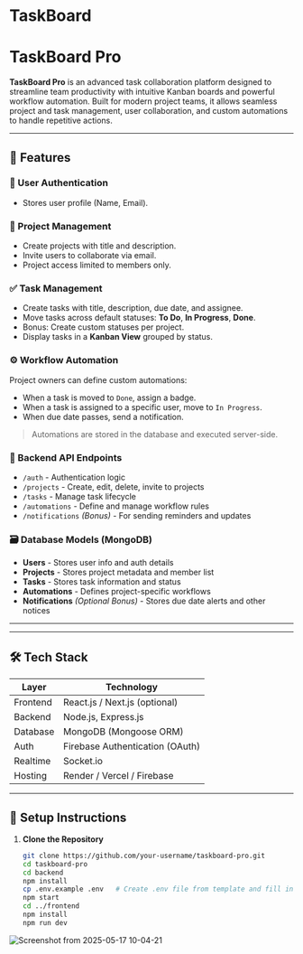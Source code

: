 # TaskBoard
# TaskBoard Pro

**TaskBoard Pro** is an advanced task collaboration platform designed to streamline team productivity with intuitive Kanban boards and powerful workflow automation. Built for modern project teams, it allows seamless project and task management, user collaboration, and custom automations to handle repetitive actions.

---

## 🚀 Features

### 🔐 User Authentication
- Stores user profile (Name, Email).

### 📁 Project Management
- Create projects with title and description.
- Invite users to collaborate via email.
- Project access limited to members only.

### ✅ Task Management
- Create tasks with title, description, due date, and assignee.
- Move tasks across default statuses: **To Do**, **In Progress**, **Done**.
- Bonus: Create custom statuses per project.
- Display tasks in a **Kanban View** grouped by status.

### ⚙️ Workflow Automation
Project owners can define custom automations:
- When a task is moved to `Done`, assign a badge.
- When a task is assigned to a specific user, move to `In Progress`.
- When due date passes, send a notification.

> Automations are stored in the database and executed server-side.

### 🔌 Backend API Endpoints
- `/auth` - Authentication logic
- `/projects` - Create, edit, delete, invite to projects
- `/tasks` - Manage task lifecycle
- `/automations` - Define and manage workflow rules
- `/notifications` *(Bonus)* - For sending reminders and updates

### 🗃️ Database Models (MongoDB)
- **Users** - Stores user info and auth details
- **Projects** - Stores project metadata and member list
- **Tasks** - Stores task information and status
- **Automations** - Defines project-specific workflows
- **Notifications** *(Optional Bonus)* - Stores due date alerts and other notices

---


---

## 🛠️ Tech Stack

| Layer         | Technology                     |
|---------------|--------------------------------|
| Frontend      | React.js / Next.js (optional)  |
| Backend       | Node.js, Express.js            |
| Database      | MongoDB (Mongoose ORM)         |
| Auth          | Firebase Authentication (OAuth)|
| Realtime      | Socket.io                      |
| Hosting       | Render / Vercel / Firebase     |

---

## 🧪 Setup Instructions

1. **Clone the Repository**
   ```bash
   git clone https://github.com/your-username/taskboard-pro.git
   cd taskboard-pro
   cd backend
   npm install
   cp .env.example .env   # Create .env file from template and fill in your variables
   npm start
   cd ../frontend
   npm install
   npm run dev 

![Screenshot from 2025-05-17 10-04-21](https://github.com/user-attachments/assets/f7a5a280-f5f4-4b48-a941-d4ba13b2dcb0)

